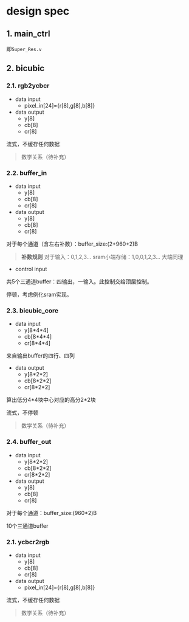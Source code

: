 # design spec

## 1. main_ctrl

即`Super_Res.v`

## 2. bicubic

### 2.1. rgb2ycbcr

- data input
  - pixel_in[24]={r[8],g[8],b[8]}
- data output
  - y[8]
  - cb[8]
  - cr[8]

流式，不缓存任何数据

> 数学关系（待补充）

### 2.2. buffer_in

- data input
  - y[8]
  - cb[8]
  - cr[8]
- data output
  - y[8]
  - cb[8]
  - cr[8]

对于每个通道（含左右补数）：buffer_size:(2+960+2)B

> **补数规则**
> 对于输入：0,1,2,3...
> sram小端存储：1,0,0,1,2,3...
> 大端同理

- control input

共5个三通道buffer：四输出，一输入。此控制交给顶层控制。

停顿，考虑例化sram实现。

### 2.3. bicubic_core

- data input
  - y[8\*4\*4]
  - cb[8\*4\*4]
  - cr[8\*4\*4]

来自输出buffer的四行、四列

- data output
  - y[8\*2\*2]
  - cb[8\*2\*2]
  - cr[8\*2\*2]

算出低分4\*4块中心对应的高分2\*2块

流式，不停顿

> 数学关系（待补充）

### 2.4. buffer_out

- data input
  - y[8\*2\*2]
  - cb[8\*2\*2]
  - cr[8\*2\*2]
- data output
  - y[8]
  - cb[8]
  - cr[8]

对于每个通道：buffer_size:(960\*2)B

10个三通道buffer

### 2.1. ycbcr2rgb

- data input
  - y[8]
  - cb[8]
  - cr[8]
- data output
  - pixel_in[24]={r[8],g[8],b[8]}

流式，不缓存任何数据

> 数学关系（待补充）

